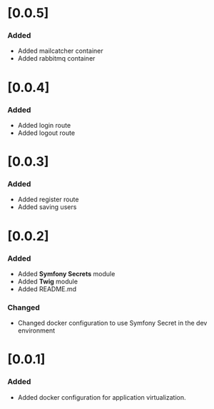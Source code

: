 # [0.0.5]
### Added
- Added mailcatcher container
- Added rabbitmq container

# [0.0.4]
### Added
- Added login route
- Added logout route

# [0.0.3]
### Added
- Added register route
- Added saving users

# [0.0.2]
### Added
- Added **Symfony Secrets** module
- Added **Twig** module
- Added README.md
### Changed
- Changed docker configuration to use Symfony Secret in the dev environment

# [0.0.1]
### Added
- Added docker configuration for application virtualization.